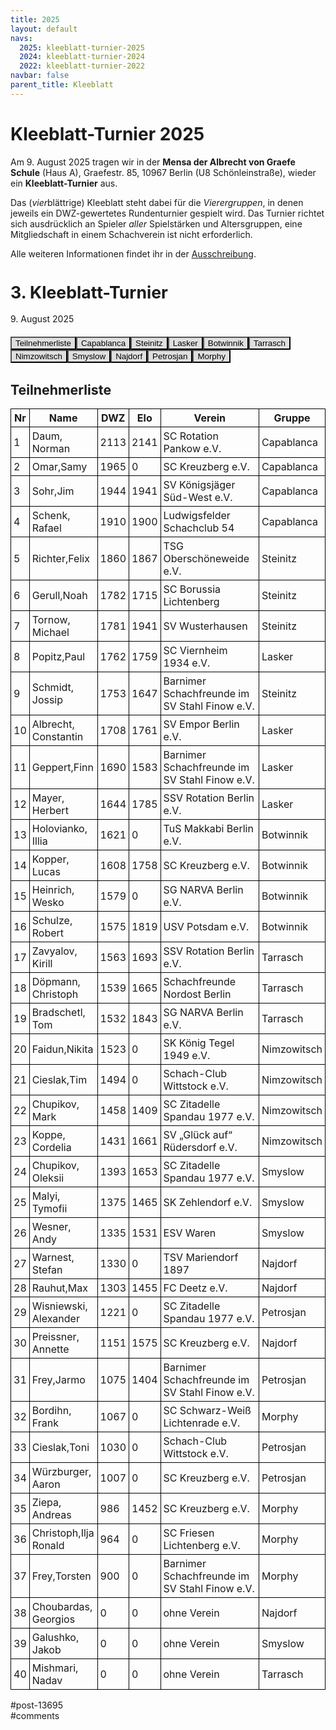 ```yaml
---
title: 2025 
layout: default
navs:
  2025: kleeblatt-turnier-2025
  2024: kleeblatt-turnier-2024
  2022: kleeblatt-turnier-2022
navbar: false
parent_title: Kleeblatt
---
```

<div class="post-13695 page type-page status-publish hentry" id="post-13695">
<h1 class="entry-title">Kleeblatt-Turnier 2025</h1>
<div class="entry-content">
<p>Am 9. August 2025 tragen wir in der <strong>Mensa der Albrecht von Graefe Schule</strong> (Haus A), Graefestr. 85, 10967 Berlin (U8 Schönleinstraße), wieder ein <b>Kleeblatt-Turnier</b> aus.</p>
<p>Das (<i>vier</i>blättrige) Kleeblatt steht dabei für die <i>Vierergruppen</i>, in denen jeweils ein DWZ-gewertetes Rundenturnier gespielt wird. Das Turnier richtet sich ausdrücklich an Spieler <i>aller</i> Spielstärken und Altersgruppen, eine Mitgliedschaft in einem Schachverein ist nicht erforderlich.</p>
<p>Alle weiteren Informationen findet ihr in der <a href="https://www.narva-schach.de/wordpress/wp-content/uploads/2025/06/Kleeblatt-Turnier-2025.pdf">Ausschreibung</a>.</p>
<div class="grtTournament">
<style><!--.grtTournament div.grtTab.grtTabInactive {
    display:none;
}

.grtTournament div.grtTab.grtTabActive {
    display:block;
}

.grtTournament button.grtButtonInactive,
.grtTournament button.grtButtonInitial {
    padding-left:20px;
    padding-right:20px;
}

.grtTournament button.grtButtonActive,
.grtTournament button.grtButtonActive:disabled {
    font-weight:bold;
    padding-left:10px;
    padding-right:10px;
}
--></style>
<style><!--.grtTournament .grtNav {
    margin-bottom:20px;
    margin-top:20px;
}

.grtTournament h1 {
    font-size: 20pt;
    font-weight: bold;
}

.grtTournament h2 {
    font-size: 16pt;
    font-weight: bold;
}

.grtTournament h3 {
    font-size: 14pt;
    font-weight: bold;
}

.grtTournament table {
    border-collapse: collapse;
}

.grtTournament td,th {
    border: 1px solid #000000;
    padding:4px;
}

.grtTournament button.grtButtonInactive,
.grtTournament button.grtButtonInitial {
    background:#dfdfdf;
}

.grtTournament button.grtButtonActive,
.grtTournament button.grtButtonActive:disabled {
    background:#cfcfcf;
    color:#0000FF;
}
--></style>
<h1>3. Kleeblatt-Turnier</h1>
<p><span>9. August 2025</span></p>
<div class="grtNav"><button class="grtButtonInitial" id="grtButton_playerList" onclick="grt.activateTab('playerList');">Teilnehmerliste</button><button class="grtButtonInactive" id="grtButton_ca0745fa-d468-494c-b060-5368c20f8c6e" onclick="grt.activateTab('ca0745fa-d468-494c-b060-5368c20f8c6e');">Capablanca</button><button class="grtButtonInactive" id="grtButton_79489a1b-5559-4c2a-b7fc-b583cad3f91d" onclick="grt.activateTab('79489a1b-5559-4c2a-b7fc-b583cad3f91d');">Steinitz</button><button class="grtButtonInactive" id="grtButton_8c116594-c864-4daf-bf81-3490ef7f3327" onclick="grt.activateTab('8c116594-c864-4daf-bf81-3490ef7f3327');">Lasker</button><button class="grtButtonInactive" id="grtButton_b9f77b8d-48c1-4122-b044-b807cdec7e9f" onclick="grt.activateTab('b9f77b8d-48c1-4122-b044-b807cdec7e9f');">Botwinnik</button><button class="grtButtonInactive" id="grtButton_79d79aac-e029-444c-8017-617652228744" onclick="grt.activateTab('79d79aac-e029-444c-8017-617652228744');">Tarrasch</button><button class="grtButtonInactive" id="grtButton_88b63ab9-6aa4-4f05-a385-f468de0a07b4" onclick="grt.activateTab('88b63ab9-6aa4-4f05-a385-f468de0a07b4');">Nimzowitsch</button><button class="grtButtonInactive" id="grtButton_192e453a-9ec0-4e51-a65a-4bfaa062b872" onclick="grt.activateTab('192e453a-9ec0-4e51-a65a-4bfaa062b872');">Smyslow</button><button class="grtButtonInactive" id="grtButton_44df9143-156f-4b19-a3be-22a27aab7a19" onclick="grt.activateTab('44df9143-156f-4b19-a3be-22a27aab7a19');">Najdorf</button><button class="grtButtonInactive" id="grtButton_90bf4e45-d521-44cf-ba51-490fe1b26625" onclick="grt.activateTab('90bf4e45-d521-44cf-ba51-490fe1b26625');">Petrosjan</button><button class="grtButtonInactive" id="grtButton_9005259a-1ee6-4e53-9993-e2169554ed1f" onclick="grt.activateTab('9005259a-1ee6-4e53-9993-e2169554ed1f');">Morphy</button></div>
<div class="grtTab grtTabActive" id="grtTab_playerList">
<h2>Teilnehmerliste</h2>
<table class="grtTable grtPlayerList clean swiss">
<thead>
<tr>
<th data-type="numeric">Nr</th>
<th>Name</th>
<th data-type="numeric">DWZ</th>
<th data-type="numeric">Elo</th>
<th>Verein</th>
<th>Gruppe</th>
</tr>
</thead>
<tbody>
<tr>
<td>1</td>
<td>Daum,​Norman</td>
<td>2113</td>
<td>2141</td>
<td>SC Rotation Pankow e.V.</td>
<td>Capablanca</td>
</tr>
<tr>
<td>2</td>
<td>Omar,​Samy</td>
<td>1965</td>
<td>0</td>
<td>SC Kreuzberg e.V.</td>
<td>Capablanca</td>
</tr>
<tr>
<td>3</td>
<td>Sohr,​Jim</td>
<td>1944</td>
<td>1941</td>
<td>SV Königsjäger Süd-West e.V.</td>
<td>Capablanca</td>
</tr>
<tr>
<td>4</td>
<td>Schenk,​Rafael</td>
<td>1910</td>
<td>1900</td>
<td>Ludwigsfelder Schachclub 54</td>
<td>Capablanca</td>
</tr>
<tr>
<td>5</td>
<td>Richter,​Felix</td>
<td>1860</td>
<td>1867</td>
<td>TSG Oberschöneweide e.V.</td>
<td>Steinitz</td>
</tr>
<tr>
<td>6</td>
<td>Gerull,​Noah</td>
<td>1782</td>
<td>1715</td>
<td>SC Borussia Lichtenberg</td>
<td>Steinitz</td>
</tr>
<tr>
<td>7</td>
<td>Tornow,​Michael</td>
<td>1781</td>
<td>1941</td>
<td>SV Wusterhausen</td>
<td>Steinitz</td>
</tr>
<tr>
<td>8</td>
<td>Popitz,​Paul</td>
<td>1762</td>
<td>1759</td>
<td>SC Viernheim 1934 e.V.</td>
<td>Lasker</td>
</tr>
<tr>
<td>9</td>
<td>Schmidt,​Jossip</td>
<td>1753</td>
<td>1647</td>
<td>Barnimer Schachfreunde im SV Stahl Finow e.V.</td>
<td>Steinitz</td>
</tr>
<tr>
<td>10</td>
<td>Albrecht,​Constantin</td>
<td>1708</td>
<td>1761</td>
<td>SV Empor Berlin e.V.</td>
<td>Lasker</td>
</tr>
<tr>
<td>11</td>
<td>Geppert,​Finn</td>
<td>1690</td>
<td>1583</td>
<td>Barnimer Schachfreunde im SV Stahl Finow e.V.</td>
<td>Lasker</td>
</tr>
<tr>
<td>12</td>
<td>Mayer,​Herbert</td>
<td>1644</td>
<td>1785</td>
<td>SSV Rotation Berlin e.V.</td>
<td>Lasker</td>
</tr>
<tr>
<td>13</td>
<td>Holovianko,​Illia</td>
<td>1621</td>
<td>0</td>
<td>TuS Makkabi Berlin e.V.</td>
<td>Botwinnik</td>
</tr>
<tr>
<td>14</td>
<td>Kopper,​Lucas</td>
<td>1608</td>
<td>1758</td>
<td>SC Kreuzberg e.V.</td>
<td>Botwinnik</td>
</tr>
<tr>
<td>15</td>
<td>Heinrich,​Wesko</td>
<td>1579</td>
<td>0</td>
<td>SG NARVA Berlin e.V.</td>
<td>Botwinnik</td>
</tr>
<tr>
<td>16</td>
<td>Schulze,​Robert</td>
<td>1575</td>
<td>1819</td>
<td>USV Potsdam e.V.</td>
<td>Botwinnik</td>
</tr>
<tr>
<td>17</td>
<td>Zavyalov,​Kirill</td>
<td>1563</td>
<td>1693</td>
<td>SSV Rotation Berlin e.V.</td>
<td>Tarrasch</td>
</tr>
<tr>
<td>18</td>
<td>Döpmann,​Christoph</td>
<td>1539</td>
<td>1665</td>
<td>Schachfreunde Nordost Berlin</td>
<td>Tarrasch</td>
</tr>
<tr>
<td>19</td>
<td>Bradschetl,​Tom</td>
<td>1532</td>
<td>1843</td>
<td>SG NARVA Berlin e.V.</td>
<td>Tarrasch</td>
</tr>
<tr>
<td>20</td>
<td>Faidun,​Nikita</td>
<td>1523</td>
<td>0</td>
<td>SK König Tegel 1949 e.V.</td>
<td>Nimzowitsch</td>
</tr>
<tr>
<td>21</td>
<td>Cieslak,​Tim</td>
<td>1494</td>
<td>0</td>
<td>Schach-Club Wittstock e.V.</td>
<td>Nimzowitsch</td>
</tr>
<tr>
<td>22</td>
<td>Chupikov,​Mark</td>
<td>1458</td>
<td>1409</td>
<td>SC Zitadelle Spandau 1977 e.V.</td>
<td>Nimzowitsch</td>
</tr>
<tr>
<td>23</td>
<td>Koppe,​Cordelia</td>
<td>1431</td>
<td>1661</td>
<td>SV „Glück auf“ Rüdersdorf e.V.</td>
<td>Nimzowitsch</td>
</tr>
<tr>
<td>24</td>
<td>Chupikov,​Oleksii</td>
<td>1393</td>
<td>1653</td>
<td>SC Zitadelle Spandau 1977 e.V.</td>
<td>Smyslow</td>
</tr>
<tr>
<td>25</td>
<td>Malyi,​Tymofii</td>
<td>1375</td>
<td>1465</td>
<td>SK Zehlendorf e.V.</td>
<td>Smyslow</td>
</tr>
<tr>
<td>26</td>
<td>Wesner,​Andy</td>
<td>1335</td>
<td>1531</td>
<td>ESV Waren</td>
<td>Smyslow</td>
</tr>
<tr>
<td>27</td>
<td>Warnest,​Stefan</td>
<td>1330</td>
<td>0</td>
<td>TSV Mariendorf 1897</td>
<td>Najdorf</td>
</tr>
<tr>
<td>28</td>
<td>Rauhut,​Max</td>
<td>1303</td>
<td>1455</td>
<td>FC Deetz e.V.</td>
<td>Najdorf</td>
</tr>
<tr>
<td>29</td>
<td>Wisniewski,​Alexander</td>
<td>1221</td>
<td>0</td>
<td>SC Zitadelle Spandau 1977 e.V.</td>
<td>Petrosjan</td>
</tr>
<tr>
<td>30</td>
<td>Preissner,​Annette</td>
<td>1151</td>
<td>1575</td>
<td>SC Kreuzberg e.V.</td>
<td>Najdorf</td>
</tr>
<tr>
<td>31</td>
<td>Frey,​Jarmo</td>
<td>1075</td>
<td>1404</td>
<td>Barnimer Schachfreunde im SV Stahl Finow e.V.</td>
<td>Petrosjan</td>
</tr>
<tr>
<td>32</td>
<td>Bordihn,​Frank</td>
<td>1067</td>
<td>0</td>
<td>SC Schwarz-Weiß Lichtenrade e.V.</td>
<td>Morphy</td>
</tr>
<tr>
<td>33</td>
<td>Cieslak,​Toni</td>
<td>1030</td>
<td>0</td>
<td>Schach-Club Wittstock e.V.</td>
<td>Petrosjan</td>
</tr>
<tr>
<td>34</td>
<td>Würzburger,​Aaron</td>
<td>1007</td>
<td>0</td>
<td>SC Kreuzberg e.V.</td>
<td>Petrosjan</td>
</tr>
<tr>
<td>35</td>
<td>Ziepa,​Andreas</td>
<td>986</td>
<td>1452</td>
<td>SC Kreuzberg e.V.</td>
<td>Morphy</td>
</tr>
<tr>
<td>36</td>
<td>Christoph,​Ilja Ronald</td>
<td>964</td>
<td>0</td>
<td>SC Friesen Lichtenberg e.V.</td>
<td>Morphy</td>
</tr>
<tr>
<td>37</td>
<td>Frey,​Torsten</td>
<td>900</td>
<td>0</td>
<td>Barnimer Schachfreunde im SV Stahl Finow e.V.</td>
<td>Morphy</td>
</tr>
<tr>
<td>38</td>
<td>Choubardas,​Georgios</td>
<td>0</td>
<td>0</td>
<td>ohne Verein</td>
<td>Najdorf</td>
</tr>
<tr>
<td>39</td>
<td>Galushko,​Jakob</td>
<td>0</td>
<td>0</td>
<td>ohne Verein</td>
<td>Smyslow</td>
</tr>
<tr>
<td>40</td>
<td>Mishmari,​Nadav</td>
<td>0</td>
<td>0</td>
<td>ohne Verein</td>
<td>Tarrasch</td>
</tr>
</tbody>
</table>
</div>
<div class="grtTab grtTabInactive" id="grtTab_ca0745fa-d468-494c-b060-5368c20f8c6e">
<h1>Capablanca</h1>
<h2>Rangliste</h2>
<table class="grtTable grtRanking clean swiss">
<thead>
<tr>
<th data-type="numeric">Platz</th>
<th>Name</th>
<th>Verein</th>
<th data-type="numeric">DWZ</th>
<th data-type="numeric">Elo</th>
<th data-type="numeric">Punkte</th>
<th data-type="numeric">SoBerg</th>
</tr>
</thead>
<tbody>
<tr>
<td>1</td>
<td>Omar,​Samy</td>
<td>SC Kreuzberg e.V.</td>
<td>1965</td>
<td>0</td>
<td>3.0</td>
<td>3.0</td>
</tr>
<tr>
<td>2</td>
<td>Sohr,​Jim</td>
<td>SV Königsjäger Süd-West e.V.</td>
<td>1944</td>
<td>1941</td>
<td>1.5</td>
<td>1.25</td>
</tr>
<tr>
<td>3</td>
<td>Daum,​Norman</td>
<td>SC Rotation Pankow e.V.</td>
<td>2113</td>
<td>2141</td>
<td>1.0</td>
<td>0.5</td>
</tr>
<tr>
<td>4</td>
<td>Schenk,​Rafael</td>
<td>Ludwigsfelder Schachclub 54</td>
<td>1910</td>
<td>1900</td>
<td>0.5</td>
<td>0.75</td>
</tr>
</tbody>
</table>
<h2>Paarungen der Runde 1</h2>
<table class="grtTable grtPairing clean swiss">
<thead>
<tr>
<th>Brett</th>
<th>Weiß</th>
<th></th>
<th>Schwarz</th>
<th>Ergebnis</th>
</tr>
</thead>
<tbody>
<tr>
<td>1</td>
<td>Daum,Norman</td>
<td> – </td>
<td>Schenk,Rafael</td>
<td>1:0</td>
</tr>
<tr>
<td>2</td>
<td>Sohr,Jim</td>
<td> – </td>
<td>Omar,Samy</td>
<td>0:1</td>
</tr>
</tbody>
</table>
<h2>Paarungen der Runde 2</h2>
<table class="grtTable grtPairing clean swiss">
<thead>
<tr>
<th>Brett</th>
<th>Weiß</th>
<th></th>
<th>Schwarz</th>
<th>Ergebnis</th>
</tr>
</thead>
<tbody>
<tr>
<td>1</td>
<td>Omar,Samy</td>
<td> – </td>
<td>Daum,Norman</td>
<td>1:0</td>
</tr>
<tr>
<td>2</td>
<td>Schenk,Rafael</td>
<td> – </td>
<td>Sohr,Jim</td>
<td>½:½</td>
</tr>
</tbody>
</table>
<h2>Paarungen der Runde 3</h2>
<table class="grtTable grtPairing clean swiss">
<thead>
<tr>
<th>Brett</th>
<th>Weiß</th>
<th></th>
<th>Schwarz</th>
<th>Ergebnis</th>
</tr>
</thead>
<tbody>
<tr>
<td>1</td>
<td>Daum,Norman</td>
<td> – </td>
<td>Sohr,Jim</td>
<td>0:1</td>
</tr>
<tr>
<td>2</td>
<td>Omar,Samy</td>
<td> – </td>
<td>Schenk,Rafael</td>
<td>1:0</td>
</tr>
</tbody>
</table>
</div>
<div class="grtTab grtTabInactive" id="grtTab_79489a1b-5559-4c2a-b7fc-b583cad3f91d">
<h1>Steinitz</h1>
<h2>Rangliste</h2>
<table class="grtTable grtRanking clean swiss">
<thead>
<tr>
<th data-type="numeric">Platz</th>
<th>Name</th>
<th>Verein</th>
<th data-type="numeric">DWZ</th>
<th data-type="numeric">Elo</th>
<th data-type="numeric">Punkte</th>
<th data-type="numeric">SoBerg</th>
</tr>
</thead>
<tbody>
<tr>
<td>1</td>
<td>Schmidt,​Jossip</td>
<td>Barnimer Schachfreunde im SV Stahl Finow e.V.</td>
<td>1753</td>
<td>1647</td>
<td>2.0</td>
<td>3.0</td>
</tr>
<tr>
<td>2</td>
<td>Richter,​Felix</td>
<td>TSG Oberschöneweide e.V.</td>
<td>1860</td>
<td>1867</td>
<td>2.0</td>
<td>2.0</td>
</tr>
<tr>
<td>3</td>
<td>Gerull,​Noah</td>
<td>SC Borussia Lichtenberg</td>
<td>1782</td>
<td>1715</td>
<td>1.5</td>
<td>1.5</td>
</tr>
<tr>
<td>4</td>
<td>Tornow,​Michael</td>
<td>SV Wusterhausen</td>
<td>1781</td>
<td>1941</td>
<td>0.5</td>
<td>1.0</td>
</tr>
</tbody>
</table>
<h2>Paarungen der Runde 1</h2>
<table class="grtTable grtPairing clean swiss">
<thead>
<tr>
<th>Brett</th>
<th>Weiß</th>
<th></th>
<th>Schwarz</th>
<th>Ergebnis</th>
</tr>
</thead>
<tbody>
<tr>
<td>1</td>
<td>Schmidt,Jossip</td>
<td> – </td>
<td>Richter,Felix</td>
<td>1:0</td>
</tr>
<tr>
<td>2</td>
<td>Gerull,Noah</td>
<td> – </td>
<td>Tornow,Michael</td>
<td>1:0</td>
</tr>
</tbody>
</table>
<h2>Paarungen der Runde 2</h2>
<table class="grtTable grtPairing clean swiss">
<thead>
<tr>
<th>Brett</th>
<th>Weiß</th>
<th></th>
<th>Schwarz</th>
<th>Ergebnis</th>
</tr>
</thead>
<tbody>
<tr>
<td>1</td>
<td>Tornow,Michael</td>
<td> – </td>
<td>Schmidt,Jossip</td>
<td>½:½</td>
</tr>
<tr>
<td>2</td>
<td>Richter,Felix</td>
<td> – </td>
<td>Gerull,Noah</td>
<td>1:0</td>
</tr>
</tbody>
</table>
<h2>Paarungen der Runde 3</h2>
<table class="grtTable grtPairing clean swiss">
<thead>
<tr>
<th>Brett</th>
<th>Weiß</th>
<th></th>
<th>Schwarz</th>
<th>Ergebnis</th>
</tr>
</thead>
<tbody>
<tr>
<td>1</td>
<td>Schmidt,Jossip</td>
<td> – </td>
<td>Gerull,Noah</td>
<td>½:½</td>
</tr>
<tr>
<td>2</td>
<td>Tornow,Michael</td>
<td> – </td>
<td>Richter,Felix</td>
<td>0:1</td>
</tr>
</tbody>
</table>
</div>
<div class="grtTab grtTabInactive" id="grtTab_8c116594-c864-4daf-bf81-3490ef7f3327">
<h1>Lasker</h1>
<h2>Rangliste</h2>
<table class="grtTable grtRanking clean swiss">
<thead>
<tr>
<th data-type="numeric">Platz</th>
<th>Name</th>
<th>Verein</th>
<th data-type="numeric">DWZ</th>
<th data-type="numeric">Elo</th>
<th data-type="numeric">Punkte</th>
<th data-type="numeric">SoBerg</th>
</tr>
</thead>
<tbody>
<tr>
<td>1</td>
<td>Geppert,​Finn</td>
<td>Barnimer Schachfreunde im SV Stahl Finow e.V.</td>
<td>1690</td>
<td>1583</td>
<td>2.5</td>
<td>2.75</td>
</tr>
<tr>
<td>2</td>
<td>Popitz,​Paul</td>
<td>SC Viernheim 1934 e.V.</td>
<td>1762</td>
<td>1759</td>
<td>1.5</td>
<td>2.25</td>
</tr>
<tr>
<td>3</td>
<td>Mayer,​Herbert</td>
<td>SSV Rotation Berlin e.V.</td>
<td>1644</td>
<td>1785</td>
<td>1.5</td>
<td>1.25</td>
</tr>
<tr>
<td>4</td>
<td>Albrecht,​Constantin</td>
<td>SV Empor Berlin e.V.</td>
<td>1708</td>
<td>1761</td>
<td>0.5</td>
<td>0.75</td>
</tr>
</tbody>
</table>
<h2>Paarungen der Runde 1</h2>
<table class="grtTable grtPairing clean swiss">
<thead>
<tr>
<th>Brett</th>
<th>Weiß</th>
<th></th>
<th>Schwarz</th>
<th>Ergebnis</th>
</tr>
</thead>
<tbody>
<tr>
<td>1</td>
<td>Albrecht,Constantin</td>
<td> – </td>
<td>Mayer,Herbert</td>
<td>0:1</td>
</tr>
<tr>
<td>2</td>
<td>Geppert,Finn</td>
<td> – </td>
<td>Popitz,Paul</td>
<td>½:½</td>
</tr>
</tbody>
</table>
<h2>Paarungen der Runde 2</h2>
<table class="grtTable grtPairing clean swiss">
<thead>
<tr>
<th>Brett</th>
<th>Weiß</th>
<th></th>
<th>Schwarz</th>
<th>Ergebnis</th>
</tr>
</thead>
<tbody>
<tr>
<td>1</td>
<td>Popitz,Paul</td>
<td> – </td>
<td>Albrecht,Constantin</td>
<td>½:½</td>
</tr>
<tr>
<td>2</td>
<td>Mayer,Herbert</td>
<td> – </td>
<td>Geppert,Finn</td>
<td>0:1</td>
</tr>
</tbody>
</table>
<h2>Paarungen der Runde 3</h2>
<table class="grtTable grtPairing clean swiss">
<thead>
<tr>
<th>Brett</th>
<th>Weiß</th>
<th></th>
<th>Schwarz</th>
<th>Ergebnis</th>
</tr>
</thead>
<tbody>
<tr>
<td>1</td>
<td>Albrecht,Constantin</td>
<td> – </td>
<td>Geppert,Finn</td>
<td>0:1</td>
</tr>
<tr>
<td>2</td>
<td>Popitz,Paul</td>
<td> – </td>
<td>Mayer,Herbert</td>
<td>½:½</td>
</tr>
</tbody>
</table>
</div>
<div class="grtTab grtTabInactive" id="grtTab_b9f77b8d-48c1-4122-b044-b807cdec7e9f">
<h1>Botwinnik</h1>
<h2>Rangliste</h2>
<table class="grtTable grtRanking clean swiss">
<thead>
<tr>
<th data-type="numeric">Platz</th>
<th>Name</th>
<th>Verein</th>
<th data-type="numeric">DWZ</th>
<th data-type="numeric">Elo</th>
<th data-type="numeric">Punkte</th>
<th data-type="numeric">SoBerg</th>
</tr>
</thead>
<tbody>
<tr>
<td>1</td>
<td>Kopper,​Lucas</td>
<td>SC Kreuzberg e.V.</td>
<td>1608</td>
<td>1758</td>
<td>2.0</td>
<td>3.0</td>
</tr>
<tr>
<td>2</td>
<td>Holovianko,​Illia</td>
<td>TuS Makkabi Berlin e.V.</td>
<td>1621</td>
<td>0</td>
<td>2.0</td>
<td>2.0</td>
</tr>
<tr>
<td>3</td>
<td>Schulze,​Robert</td>
<td>USV Potsdam e.V.</td>
<td>1575</td>
<td>1819</td>
<td>1.0</td>
<td>2.0</td>
</tr>
<tr>
<td>4</td>
<td>Heinrich,​Wesko</td>
<td>SG NARVA Berlin e.V.</td>
<td>1579</td>
<td>0</td>
<td>1.0</td>
<td>1.0</td>
</tr>
</tbody>
</table>
<h2>Paarungen der Runde 1</h2>
<table class="grtTable grtPairing clean swiss">
<thead>
<tr>
<th>Brett</th>
<th>Weiß</th>
<th></th>
<th>Schwarz</th>
<th>Ergebnis</th>
</tr>
</thead>
<tbody>
<tr>
<td>1</td>
<td>Kopper,Lucas</td>
<td> – </td>
<td>Holovianko,Illia</td>
<td>1:0</td>
</tr>
<tr>
<td>2</td>
<td>Schulze,Robert</td>
<td> – </td>
<td>Heinrich,Wesko</td>
<td>0:1</td>
</tr>
</tbody>
</table>
<h2>Paarungen der Runde 2</h2>
<table class="grtTable grtPairing clean swiss">
<thead>
<tr>
<th>Brett</th>
<th>Weiß</th>
<th></th>
<th>Schwarz</th>
<th>Ergebnis</th>
</tr>
</thead>
<tbody>
<tr>
<td>1</td>
<td>Heinrich,Wesko</td>
<td> – </td>
<td>Kopper,Lucas</td>
<td>0:1</td>
</tr>
<tr>
<td>2</td>
<td>Holovianko,Illia</td>
<td> – </td>
<td>Schulze,Robert</td>
<td>1:0</td>
</tr>
</tbody>
</table>
<h2>Paarungen der Runde 3</h2>
<table class="grtTable grtPairing clean swiss">
<thead>
<tr>
<th>Brett</th>
<th>Weiß</th>
<th></th>
<th>Schwarz</th>
<th>Ergebnis</th>
</tr>
</thead>
<tbody>
<tr>
<td>1</td>
<td>Kopper,Lucas</td>
<td> – </td>
<td>Schulze,Robert</td>
<td>0:1</td>
</tr>
<tr>
<td>2</td>
<td>Heinrich,Wesko</td>
<td> – </td>
<td>Holovianko,Illia</td>
<td>0:1</td>
</tr>
</tbody>
</table>
</div>
<div class="grtTab grtTabInactive" id="grtTab_79d79aac-e029-444c-8017-617652228744">
<h1>Tarrasch</h1>
<h2>Rangliste</h2>
<table class="grtTable grtRanking clean swiss">
<thead>
<tr>
<th data-type="numeric">Platz</th>
<th>Name</th>
<th>Verein</th>
<th data-type="numeric">DWZ</th>
<th data-type="numeric">Elo</th>
<th data-type="numeric">Punkte</th>
<th data-type="numeric">SoBerg</th>
</tr>
</thead>
<tbody>
<tr>
<td>1</td>
<td>Mishmari,​Nadav</td>
<td>ohne Verein</td>
<td>0</td>
<td>0</td>
<td>2.0</td>
<td>2.25</td>
</tr>
<tr>
<td>1</td>
<td>Zavyalov,​Kirill</td>
<td>SSV Rotation Berlin e.V.</td>
<td>1563</td>
<td>1693</td>
<td>2.0</td>
<td>2.25</td>
</tr>
<tr>
<td>3</td>
<td>Bradschetl,​Tom</td>
<td>SG NARVA Berlin e.V.</td>
<td>1532</td>
<td>1843</td>
<td>1.5</td>
<td>2.25</td>
</tr>
<tr>
<td>4</td>
<td>Döpmann,​Christoph</td>
<td>Schachfreunde Nordost Berlin</td>
<td>1539</td>
<td>1665</td>
<td>0.5</td>
<td>0.75</td>
</tr>
</tbody>
</table>
<h2>Paarungen der Runde 1</h2>
<table class="grtTable grtPairing clean swiss">
<thead>
<tr>
<th>Brett</th>
<th>Weiß</th>
<th></th>
<th>Schwarz</th>
<th>Ergebnis</th>
</tr>
</thead>
<tbody>
<tr>
<td>1</td>
<td>Mishmari,Nadav</td>
<td> – </td>
<td>Döpmann,Christoph</td>
<td>1:0</td>
</tr>
<tr>
<td>2</td>
<td>Bradschetl,Tom</td>
<td> – </td>
<td>Zavyalov,Kirill</td>
<td>½:½</td>
</tr>
</tbody>
</table>
<h2>Paarungen der Runde 2</h2>
<table class="grtTable grtPairing clean swiss">
<thead>
<tr>
<th>Brett</th>
<th>Weiß</th>
<th></th>
<th>Schwarz</th>
<th>Ergebnis</th>
</tr>
</thead>
<tbody>
<tr>
<td>1</td>
<td>Zavyalov,Kirill</td>
<td> – </td>
<td>Mishmari,Nadav</td>
<td>½:½</td>
</tr>
<tr>
<td>2</td>
<td>Döpmann,Christoph</td>
<td> – </td>
<td>Bradschetl,Tom</td>
<td>½:½</td>
</tr>
</tbody>
</table>
<h2>Paarungen der Runde 3</h2>
<table class="grtTable grtPairing clean swiss">
<thead>
<tr>
<th>Brett</th>
<th>Weiß</th>
<th></th>
<th>Schwarz</th>
<th>Ergebnis</th>
</tr>
</thead>
<tbody>
<tr>
<td>1</td>
<td>Mishmari,Nadav</td>
<td> – </td>
<td>Bradschetl,Tom</td>
<td>½:½</td>
</tr>
<tr>
<td>2</td>
<td>Zavyalov,Kirill</td>
<td> – </td>
<td>Döpmann,Christoph</td>
<td>1:0</td>
</tr>
</tbody>
</table>
</div>
<div class="grtTab grtTabInactive" id="grtTab_88b63ab9-6aa4-4f05-a385-f468de0a07b4">
<h1>Nimzowitsch</h1>
<h2>Rangliste</h2>
<table class="grtTable grtRanking clean swiss">
<thead>
<tr>
<th data-type="numeric">Platz</th>
<th>Name</th>
<th>Verein</th>
<th data-type="numeric">DWZ</th>
<th data-type="numeric">Elo</th>
<th data-type="numeric">Punkte</th>
<th data-type="numeric">SoBerg</th>
</tr>
</thead>
<tbody>
<tr>
<td>1</td>
<td>Faidun,​Nikita</td>
<td>SK König Tegel 1949 e.V.</td>
<td>1523</td>
<td>0</td>
<td>3.0</td>
<td>3.0</td>
</tr>
<tr>
<td>2</td>
<td>Chupikov,​Mark</td>
<td>SC Zitadelle Spandau 1977 e.V.</td>
<td>1458</td>
<td>1409</td>
<td>2.0</td>
<td>1.0</td>
</tr>
<tr>
<td>3</td>
<td>Cieslak,​Tim</td>
<td>Schach-Club Wittstock e.V.</td>
<td>1494</td>
<td>0</td>
<td>1.0</td>
<td>0.0</td>
</tr>
<tr>
<td>4</td>
<td>Koppe,​Cordelia</td>
<td>SV „Glück auf“ Rüdersdorf e.V.</td>
<td>1431</td>
<td>1661</td>
<td>0.0</td>
<td>0.0</td>
</tr>
</tbody>
</table>
<h2>Paarungen der Runde 1</h2>
<table class="grtTable grtPairing clean swiss">
<thead>
<tr>
<th>Brett</th>
<th>Weiß</th>
<th></th>
<th>Schwarz</th>
<th>Ergebnis</th>
</tr>
</thead>
<tbody>
<tr>
<td>1</td>
<td>Chupikov,Mark</td>
<td> – </td>
<td>Faidun,Nikita</td>
<td>0:1</td>
</tr>
<tr>
<td>2</td>
<td>Cieslak,Tim</td>
<td> – </td>
<td>Koppe,Cordelia</td>
<td>1:0</td>
</tr>
</tbody>
</table>
<h2>Paarungen der Runde 2</h2>
<table class="grtTable grtPairing clean swiss">
<thead>
<tr>
<th>Brett</th>
<th>Weiß</th>
<th></th>
<th>Schwarz</th>
<th>Ergebnis</th>
</tr>
</thead>
<tbody>
<tr>
<td>1</td>
<td>Koppe,Cordelia</td>
<td> – </td>
<td>Chupikov,Mark</td>
<td>0:1</td>
</tr>
<tr>
<td>2</td>
<td>Faidun,Nikita</td>
<td> – </td>
<td>Cieslak,Tim</td>
<td>1:0</td>
</tr>
</tbody>
</table>
<h2>Paarungen der Runde 3</h2>
<table class="grtTable grtPairing clean swiss">
<thead>
<tr>
<th>Brett</th>
<th>Weiß</th>
<th></th>
<th>Schwarz</th>
<th>Ergebnis</th>
</tr>
</thead>
<tbody>
<tr>
<td>1</td>
<td>Chupikov,Mark</td>
<td> – </td>
<td>Cieslak,Tim</td>
<td>1:0</td>
</tr>
<tr>
<td>2</td>
<td>Koppe,Cordelia</td>
<td> – </td>
<td>Faidun,Nikita</td>
<td>0:1</td>
</tr>
</tbody>
</table>
</div>
<div class="grtTab grtTabInactive" id="grtTab_192e453a-9ec0-4e51-a65a-4bfaa062b872">
<h1>Smyslow</h1>
<h2>Rangliste</h2>
<table class="grtTable grtRanking clean swiss">
<thead>
<tr>
<th data-type="numeric">Platz</th>
<th>Name</th>
<th>Verein</th>
<th data-type="numeric">DWZ</th>
<th data-type="numeric">Elo</th>
<th data-type="numeric">Punkte</th>
<th data-type="numeric">SoBerg</th>
</tr>
</thead>
<tbody>
<tr>
<td>1</td>
<td>Chupikov,​Oleksii</td>
<td>SC Zitadelle Spandau 1977 e.V.</td>
<td>1393</td>
<td>1653</td>
<td>3.0</td>
<td>3.0</td>
</tr>
<tr>
<td>2</td>
<td>Wesner,​Andy</td>
<td>ESV Waren</td>
<td>1335</td>
<td>1531</td>
<td>1.0</td>
<td>1.0</td>
</tr>
<tr>
<td>2</td>
<td>Galushko,​Jakob</td>
<td>ohne Verein</td>
<td>0</td>
<td>0</td>
<td>1.0</td>
<td>1.0</td>
</tr>
<tr>
<td>2</td>
<td>Malyi,​Tymofii</td>
<td>SK Zehlendorf e.V.</td>
<td>1375</td>
<td>1465</td>
<td>1.0</td>
<td>1.0</td>
</tr>
</tbody>
</table>
<h2>Paarungen der Runde 1</h2>
<table class="grtTable grtPairing clean swiss">
<thead>
<tr>
<th>Brett</th>
<th>Weiß</th>
<th></th>
<th>Schwarz</th>
<th>Ergebnis</th>
</tr>
</thead>
<tbody>
<tr>
<td>1</td>
<td>Wesner,Andy</td>
<td> – </td>
<td>Chupikov,Oleksii</td>
<td>0:1</td>
</tr>
<tr>
<td>2</td>
<td>Malyi,Tymofii</td>
<td> – </td>
<td>Galushko,Jakob</td>
<td>0:1</td>
</tr>
</tbody>
</table>
<h2>Paarungen der Runde 2</h2>
<table class="grtTable grtPairing clean swiss">
<thead>
<tr>
<th>Brett</th>
<th>Weiß</th>
<th></th>
<th>Schwarz</th>
<th>Ergebnis</th>
</tr>
</thead>
<tbody>
<tr>
<td>1</td>
<td>Galushko,Jakob</td>
<td> – </td>
<td>Wesner,Andy</td>
<td>0:1</td>
</tr>
<tr>
<td>2</td>
<td>Chupikov,Oleksii</td>
<td> – </td>
<td>Malyi,Tymofii</td>
<td>1:0</td>
</tr>
</tbody>
</table>
<h2>Paarungen der Runde 3</h2>
<table class="grtTable grtPairing clean swiss">
<thead>
<tr>
<th>Brett</th>
<th>Weiß</th>
<th></th>
<th>Schwarz</th>
<th>Ergebnis</th>
</tr>
</thead>
<tbody>
<tr>
<td>1</td>
<td>Wesner,Andy</td>
<td> – </td>
<td>Malyi,Tymofii</td>
<td>0:1</td>
</tr>
<tr>
<td>2</td>
<td>Galushko,Jakob</td>
<td> – </td>
<td>Chupikov,Oleksii</td>
<td>0:1</td>
</tr>
</tbody>
</table>
</div>
<div class="grtTab grtTabInactive" id="grtTab_44df9143-156f-4b19-a3be-22a27aab7a19">
<h1>Najdorf</h1>
<h2>Rangliste</h2>
<table class="grtTable grtRanking clean swiss">
<thead>
<tr>
<th data-type="numeric">Platz</th>
<th>Name</th>
<th>Verein</th>
<th data-type="numeric">DWZ</th>
<th data-type="numeric">Elo</th>
<th data-type="numeric">Punkte</th>
<th data-type="numeric">SoBerg</th>
</tr>
</thead>
<tbody>
<tr>
<td>1</td>
<td>Choubardas,​Georgios</td>
<td>ohne Verein</td>
<td>0</td>
<td>0</td>
<td>2.0</td>
<td>2.5</td>
</tr>
<tr>
<td>2</td>
<td>Preissner,​Annette</td>
<td>SC Kreuzberg e.V.</td>
<td>1151</td>
<td>1575</td>
<td>1.5</td>
<td>2.75</td>
</tr>
<tr>
<td>3</td>
<td>Warnest,​Stefan</td>
<td>TSV Mariendorf 1897</td>
<td>1330</td>
<td>0</td>
<td>1.5</td>
<td>1.75</td>
</tr>
<tr>
<td>4</td>
<td>Rauhut,​Max</td>
<td>FC Deetz e.V.</td>
<td>1303</td>
<td>1455</td>
<td>1.0</td>
<td>1.5</td>
</tr>
</tbody>
</table>
<h2>Paarungen der Runde 1</h2>
<table class="grtTable grtPairing clean swiss">
<thead>
<tr>
<th>Brett</th>
<th>Weiß</th>
<th></th>
<th>Schwarz</th>
<th>Ergebnis</th>
</tr>
</thead>
<tbody>
<tr>
<td>1</td>
<td>Warnest,Stefan</td>
<td> – </td>
<td>Rauhut,Max</td>
<td>1:0</td>
</tr>
<tr>
<td>2</td>
<td>Choubardas,Georgios</td>
<td> – </td>
<td>Preissner,Annette</td>
<td>0:1</td>
</tr>
</tbody>
</table>
<h2>Paarungen der Runde 2</h2>
<table class="grtTable grtPairing clean swiss">
<thead>
<tr>
<th>Brett</th>
<th>Weiß</th>
<th></th>
<th>Schwarz</th>
<th>Ergebnis</th>
</tr>
</thead>
<tbody>
<tr>
<td>1</td>
<td>Preissner,Annette</td>
<td> – </td>
<td>Warnest,Stefan</td>
<td>½:½</td>
</tr>
<tr>
<td>2</td>
<td>Rauhut,Max</td>
<td> – </td>
<td>Choubardas,Georgios</td>
<td>0:1</td>
</tr>
</tbody>
</table>
<h2>Paarungen der Runde 3</h2>
<table class="grtTable grtPairing clean swiss">
<thead>
<tr>
<th>Brett</th>
<th>Weiß</th>
<th></th>
<th>Schwarz</th>
<th>Ergebnis</th>
</tr>
</thead>
<tbody>
<tr>
<td>1</td>
<td>Warnest,Stefan</td>
<td> – </td>
<td>Choubardas,Georgios</td>
<td>0:1</td>
</tr>
<tr>
<td>2</td>
<td>Preissner,Annette</td>
<td> – </td>
<td>Rauhut,Max</td>
<td>0:1</td>
</tr>
</tbody>
</table>
</div>
<div class="grtTab grtTabInactive" id="grtTab_90bf4e45-d521-44cf-ba51-490fe1b26625">
<h1>Petrosjan</h1>
<h2>Rangliste</h2>
<table class="grtTable grtRanking clean swiss">
<thead>
<tr>
<th data-type="numeric">Platz</th>
<th>Name</th>
<th>Verein</th>
<th data-type="numeric">DWZ</th>
<th data-type="numeric">Elo</th>
<th data-type="numeric">Punkte</th>
<th data-type="numeric">SoBerg</th>
</tr>
</thead>
<tbody>
<tr>
<td>1</td>
<td>Wisniewski,​Alexander</td>
<td>SC Zitadelle Spandau 1977 e.V.</td>
<td>1221</td>
<td>0</td>
<td>2.5</td>
<td>2.75</td>
</tr>
<tr>
<td>2</td>
<td>Cieslak,​Toni</td>
<td>Schach-Club Wittstock e.V.</td>
<td>1030</td>
<td>0</td>
<td>2.0</td>
<td>1.5</td>
</tr>
<tr>
<td>3</td>
<td>Würzburger,​Aaron</td>
<td>SC Kreuzberg e.V.</td>
<td>1007</td>
<td>0</td>
<td>1.5</td>
<td>1.25</td>
</tr>
<tr>
<td>4</td>
<td>Frey,​Jarmo</td>
<td>Barnimer Schachfreunde im SV Stahl Finow e.V.</td>
<td>1075</td>
<td>1404</td>
<td>0.0</td>
<td>0.0</td>
</tr>
</tbody>
</table>
<h2>Paarungen der Runde 1</h2>
<table class="grtTable grtPairing clean swiss">
<thead>
<tr>
<th>Brett</th>
<th>Weiß</th>
<th></th>
<th>Schwarz</th>
<th>Ergebnis</th>
</tr>
</thead>
<tbody>
<tr>
<td>1</td>
<td>Wisniewski,Alexander</td>
<td> – </td>
<td>Cieslak,Toni</td>
<td>1:0</td>
</tr>
<tr>
<td>2</td>
<td>Würzburger,Aaron</td>
<td> – </td>
<td>Frey,Jarmo</td>
<td>1:0</td>
</tr>
</tbody>
</table>
<h2>Paarungen der Runde 2</h2>
<table class="grtTable grtPairing clean swiss">
<thead>
<tr>
<th>Brett</th>
<th>Weiß</th>
<th></th>
<th>Schwarz</th>
<th>Ergebnis</th>
</tr>
</thead>
<tbody>
<tr>
<td>1</td>
<td>Frey,Jarmo</td>
<td> – </td>
<td>Wisniewski,Alexander</td>
<td>0:1</td>
</tr>
<tr>
<td>2</td>
<td>Cieslak,Toni</td>
<td> – </td>
<td>Würzburger,Aaron</td>
<td>1:0</td>
</tr>
</tbody>
</table>
<h2>Paarungen der Runde 3</h2>
<table class="grtTable grtPairing clean swiss">
<thead>
<tr>
<th>Brett</th>
<th>Weiß</th>
<th></th>
<th>Schwarz</th>
<th>Ergebnis</th>
</tr>
</thead>
<tbody>
<tr>
<td>1</td>
<td>Wisniewski,Alexander</td>
<td> – </td>
<td>Würzburger,Aaron</td>
<td>½:½</td>
</tr>
<tr>
<td>2</td>
<td>Frey,Jarmo</td>
<td> – </td>
<td>Cieslak,Toni</td>
<td>0:1</td>
</tr>
</tbody>
</table>
</div>
<div class="grtTab grtTabInactive" id="grtTab_9005259a-1ee6-4e53-9993-e2169554ed1f">
<h1>Morphy</h1>
<h2>Rangliste</h2>
<table class="grtTable grtRanking clean swiss">
<thead>
<tr>
<th data-type="numeric">Platz</th>
<th>Name</th>
<th>Verein</th>
<th data-type="numeric">DWZ</th>
<th data-type="numeric">Elo</th>
<th data-type="numeric">Punkte</th>
<th data-type="numeric">SoBerg</th>
</tr>
</thead>
<tbody>
<tr>
<td>1</td>
<td>Christoph,​Ilja Ronald</td>
<td>SC Friesen Lichtenberg e.V.</td>
<td>964</td>
<td>0</td>
<td>3.0</td>
<td>3.0</td>
</tr>
<tr>
<td>2</td>
<td>Ziepa,​Andreas</td>
<td>SC Kreuzberg e.V.</td>
<td>986</td>
<td>1452</td>
<td>2.0</td>
<td>1.0</td>
</tr>
<tr>
<td>3</td>
<td>Frey,​Torsten</td>
<td>Barnimer Schachfreunde im SV Stahl Finow e.V.</td>
<td>900</td>
<td>0</td>
<td>1.0</td>
<td>0.0</td>
</tr>
<tr>
<td>4</td>
<td>Bordihn,​Frank</td>
<td>SC Schwarz-Weiß Lichtenrade e.V.</td>
<td>1067</td>
<td>0</td>
<td>0.0</td>
<td>0.0</td>
</tr>
</tbody>
</table>
<h2>Paarungen der Runde 1</h2>
<table class="grtTable grtPairing clean swiss">
<thead>
<tr>
<th>Brett</th>
<th>Weiß</th>
<th></th>
<th>Schwarz</th>
<th>Ergebnis</th>
</tr>
</thead>
<tbody>
<tr>
<td>1</td>
<td>Frey,Torsten</td>
<td> – </td>
<td>Ziepa,Andreas</td>
<td>0:1</td>
</tr>
<tr>
<td>2</td>
<td>Christoph,Ilja Ronald</td>
<td> – </td>
<td>Bordihn,Frank</td>
<td>1:0</td>
</tr>
</tbody>
</table>
<h2>Paarungen der Runde 2</h2>
<table class="grtTable grtPairing clean swiss">
<thead>
<tr>
<th>Brett</th>
<th>Weiß</th>
<th></th>
<th>Schwarz</th>
<th>Ergebnis</th>
</tr>
</thead>
<tbody>
<tr>
<td>1</td>
<td>Bordihn,Frank</td>
<td> – </td>
<td>Frey,Torsten</td>
<td>0:1</td>
</tr>
<tr>
<td>2</td>
<td>Ziepa,Andreas</td>
<td> – </td>
<td>Christoph,Ilja Ronald</td>
<td>0:1</td>
</tr>
</tbody>
</table>
<h2>Paarungen der Runde 3</h2>
<table class="grtTable grtPairing clean swiss">
<thead>
<tr>
<th>Brett</th>
<th>Weiß</th>
<th></th>
<th>Schwarz</th>
<th>Ergebnis</th>
</tr>
</thead>
<tbody>
<tr>
<td>1</td>
<td>Frey,Torsten</td>
<td> – </td>
<td>Christoph,Ilja Ronald</td>
<td>0:1</td>
</tr>
<tr>
<td>2</td>
<td>Bordihn,Frank</td>
<td> – </td>
<td>Ziepa,Andreas</td>
<td>0:1</td>
</tr>
</tbody>
</table>
</div>
<p><script>//<!--
try {
    grt = grt;
}
catch (e) {
    grt = {};
}

grt.activateTab = function(id) {
    let button = document.getElementById("grtButton_" + id);
    let tab = document.getElementById("grtTab_" + id);
    let previousButton = document.getElementsByClassName("grtButtonActive")[0];
    let previousTab = document.getElementsByClassName("grtTabActive")[0];

    previousButton.disabled=false;
    previousButton.classList.replace("grtButtonActive","grtButtonInactive");

    button.style.width=button.getBoundingClientRect().width;
    button.style.paddingLeft="auto";
    button.style.paddingRight="auto";
    button.disabled=true;
    button.classList.replace("grtButtonInactive", "grtButtonActive");

    previousTab.classList.replace("grtTabActive","grtTabInactive");
    tab.classList.replace("grtTabInactive","grtTabActive");

};

(function(){
    let button = document.getElementsByClassName("grtButtonInitial")[0];
    button.style.width=button.getBoundingClientRect().width;
    button.style.paddingLeft="auto";
    button.style.paddingRight="auto";
    button.disabled=true;
    button.classList.replace("grtButtonInitial", "grtButtonActive");
})();
//-->
</script></p></div>
</div><!-- .entry-content -->
</div> #post-13695 
<div id="comments">
</div> #comments 
